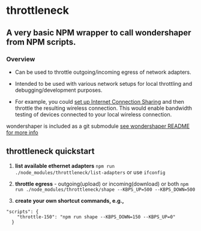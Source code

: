 # throttleneck 

## A very basic NPM wrapper to call wondershaper from NPM scripts.

### Overview

- Can be used to throttle outgoing/incoming egress of network adapters. 
- Intended to be used with various network setups for local throttling and debugging/development purposes. 

- For example, you could [set up Internet Connection Sharing](https://support.apple.com/kb/ph25327?locale=en_US) and then throttle the resulting wireless connection. This would enable bandwidth testing of devices connected to your local wireless connection. 

wondershaper is included as a git submodule
[see wondershaper README for more info](https://github.com/magnific0/wondershaper)

## throttleneck quickstart

1. <b>list available ethernet adapters</b>
`npm run ./node_modules/throttleneck/list-adapters`
or use 
`ifconfig`
2. <b>throttle egress</b> - outgoing(upload) or incoming(download) or both
`npm run ./node_modules/throttleneck/shape --KBPS_UP=500 --KBPS_DOWN=500`

3. <b>create your own shortcut commands, e.g., </b> 
```
"scripts": {
    "throttle-150": "npm run shape --KBPS_DOWN=150 --KBPS_UP=0"
  }
```